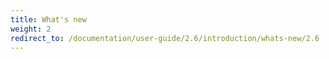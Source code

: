 ```yaml
---
title: What's new
weight: 2
redirect_to: /documentation/user-guide/2.6/introduction/whats-new/2.6
---
```

